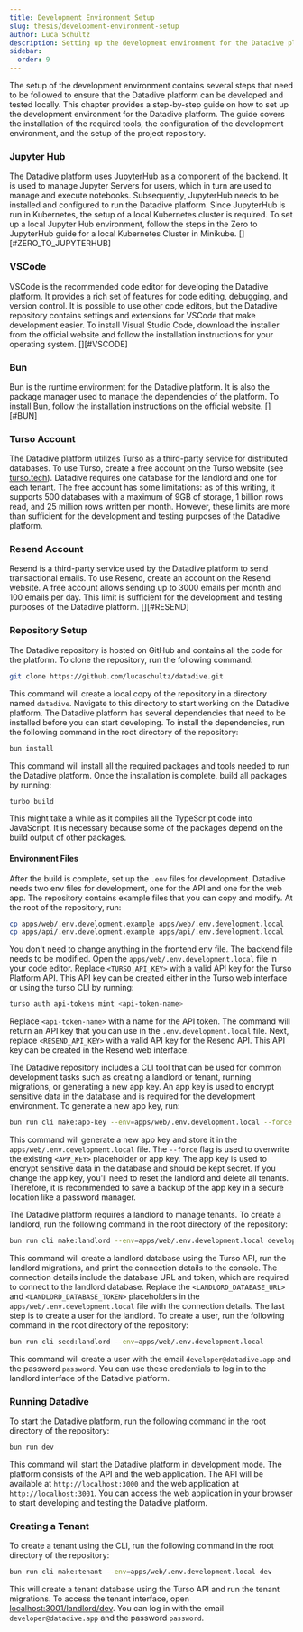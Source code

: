 ```yaml
---
title: Development Environment Setup
slug: thesis/development-environment-setup
author: Luca Schultz
description: Setting up the development environment for the Datadive platform
sidebar:
  order: 9
---
```


The setup of the development environment contains several steps that need to be followed to ensure that the Datadive platform can be developed and tested locally. This chapter provides a step-by-step guide on how to set up the development environment for the Datadive platform. The guide covers the installation of the required tools, the configuration of the development environment, and the setup of the project repository.

### Jupyter Hub

The Datadive platform uses JupyterHub as a component of the backend. It is used to manage Jupyter Servers for users, which in turn are used to manage and execute notebooks. Subsequently, JupyterHub needs to be installed and configured to run the Datadive platform. Since JupyterHub is run in Kubernetes, the setup of a local Kubernetes cluster is required. To set up a local Jupyter Hub environment, follow the steps in the Zero to JupyterHub guide for a local Kubernetes Cluster in Minikube. [][#ZERO_TO_JUPYTERHUB]

### VSCode

VSCode is the recommended code editor for developing the Datadive platform. It provides a rich set of features for code editing, debugging, and version control. It is possible to use other code editors, but the Datadive repository contains settings and extensions for VSCode that make development easier. To install Visual Studio Code, download the installer from the official website and follow the installation instructions for your operating system. [][#VSCODE]

### Bun

Bun is the runtime environment for the Datadive platform. It is also the package manager used to manage the dependencies of the platform. To install Bun, follow the installation instructions on the official website. [][#BUN]

### Turso Account

The Datadive platform utilizes Turso as a third-party service for distributed databases. To use Turso, create a free account on the Turso website (see [turso.tech](https://turso.tech)). Datadive requires one database for the landlord and one for each tenant. The free account has some limitations: as of this writing, it supports 500 databases with a maximum of 9GB of storage, 1 billion rows read, and 25 million rows written per month. However, these limits are more than sufficient for the development and testing purposes of the Datadive platform.

### Resend Account

Resend is a third-party service used by the Datadive platform to send transactional emails. To use Resend, create an account on the Resend website. A free account allows sending up to 3000 emails per month and 100 emails per day. This limit is sufficient for the development and testing purposes of the Datadive platform. [][#RESEND]

### Repository Setup

The Datadive repository is hosted on GitHub and contains all the code for the platform. To clone the repository, run the following command:

```bash
git clone https://github.com/lucaschultz/datadive.git
```

This command will create a local copy of the repository in a directory named `datadive`. Navigate to this directory to start working on the Datadive platform. The Datadive platform has several dependencies that need to be installed before you can start developing. To install the dependencies, run the following command in the root directory of the repository:

```bash
bun install
```

This command will install all the required packages and tools needed to run the Datadive platform. Once the installation is complete, build all packages by running:

```bash
turbo build
```

This might take a while as it compiles all the TypeScript code into JavaScript. It is necessary because some of the packages depend on the build output of other packages.

#### Environment Files

After the build is complete, set up the `.env` files for development. Datadive needs two env files for development, one for the API and one for the web app. The repository contains example files that you can copy and modify. At the root of the repository, run:

```bash
cp apps/web/.env.development.example apps/web/.env.development.local
cp apps/api/.env.development.example apps/api/.env.development.local
```

You don't need to change anything in the frontend env file. The backend file needs to be modified. Open the `apps/web/.env.development.local` file in your code editor. Replace `<TURSO_API_KEY>` with a valid API key for the Turso Platform API. This API key can be created either in the Turso web interface or using the turso CLI by running:

```bash
turso auth api-tokens mint <api-token-name>
```

Replace `<api-token-name>` with a name for the API token. The command will return an API key that you can use in the `.env.development.local` file. Next, replace `<RESEND_API_KEY>` with a valid API key for the Resend API. This API key can be created in the Resend web interface.

The Datadive repository includes a CLI tool that can be used for common development tasks such as creating a landlord or tenant, running migrations, or generating a new app key. An app key is used to encrypt sensitive data in the database and is required for the development environment. To generate a new app key, run:

```bash
bun run cli make:app-key --env=apps/web/.env.development.local --force
```

This command will generate a new app key and store it in the `apps/web/.env.development.local` file. The `--force` flag is used to overwrite the existing `<APP_KEY>` placeholder or app key. The app key is used to encrypt sensitive data in the database and should be kept secret. If you change the app key, you'll need to reset the landlord and delete all tenants. Therefore, it is recommended to save a backup of the app key in a secure location like a password manager.

The Datadive platform requires a landlord to manage tenants. To create a landlord, run the following command in the root directory of the repository:

```bash
bun run cli make:landlord --env=apps/web/.env.development.local development
```

This command will create a landlord database using the Turso API, run the landlord migrations, and print the connection details to the console. The connection details include the database URL and token, which are required to connect to the landlord database. Replace the `<LANDLORD_DATABASE_URL>` and `<LANDLORD_DATABASE_TOKEN>` placeholders in the `apps/web/.env.development.local` file with the connection details. The last step is to create a user for the landlord. To create a user, run the following command in the root directory of the repository:

```bash
bun run cli seed:landlord --env=apps/web/.env.development.local
```

This command will create a user with the email `developer@datadive.app` and the password `password`. You can use these credentials to log in to the landlord interface of the Datadive platform.

### Running Datadive

To start the Datadive platform, run the following command in the root directory of the repository:

```bash
bun run dev
```

This command will start the Datadive platform in development mode. The platform consists of the API and the web application. The API will be available at `http://localhost:3000` and the web application at `http://localhost:3001`. You can access the web application in your browser to start developing and testing the Datadive platform.

### Creating a Tenant

To create a tenant using the CLI, run the following command in the root directory of the repository:

```bash
bun run cli make:tenant --env=apps/web/.env.development.local dev
```

This will create a tenant database using the Turso API and run the tenant migrations. To access the tenant interface, open [localhost:3001/landlord/dev](http://localhost:3001/dev/). You can log in with the email `developer@datadive.app` and the password `password`.
